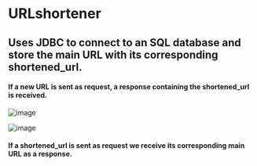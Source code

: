 # URLshortener

## Uses JDBC to connect to an SQL database and store the main URL with its corresponding shortened_url.

#### If a new URL is sent as request, a response containing the shortened_url is received.
![image](https://user-images.githubusercontent.com/60989402/115158051-efeaed00-a0a9-11eb-8df9-1e995bdb6043.png)

![image](https://user-images.githubusercontent.com/60989402/115158101-304a6b00-a0aa-11eb-9f7e-cb1e2869b66b.png)

#### If a shortened_url is sent as request we receive its corresponding main URL as a response.

